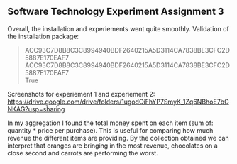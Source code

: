 ## Software Technology Experiment Assignment 3

Overall, the installation and experiements went quite smoothly. Validation of the installation package:
> ACC93C7D8B8C3C8994940BDF2640215A5D3114CA7838BE3CFC2D5887E170EAF7
> ACC93C7D8B8C3C8994940BDF2640215A5D3114CA7838BE3CFC2D5887E170EAF7  
> True

Screenshots for experiement 1 and experiement 2:  
https://drive.google.com/drive/folders/1ugodOiFhYP7SmyK_1Zq6NBhoE7bGNKAG?usp=sharing

In my aggregation I found the total money spent on each item (sum of: quantity * price per purchase). This is useful for comparing how much revenue the different items are providing. By the collection obtained we can interpret that oranges are bringing in the most revenue, chocolates on a close second and carrots are performing the worst.  



